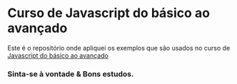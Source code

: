 # Curso de Javascript do básico ao avançado

Este é o repositório onde apliquei os exemplos que são usados no curso de
[Javascript do básico ao avançado](https://www.udemy.com/course/curso-de-javascript-moderno-do-basico-ao-avancado/)

### Sinta-se à vontade & Bons estudos.
